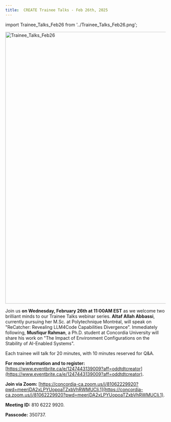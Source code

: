 ```yaml
---
title:  CREATE Trainee Talks - Feb 26th, 2025
---
```


import Trainee_Talks_Feb26 from '../Trainee_Talks_Feb26.png';

<img  src={Trainee_Talks_Feb26} alt="Trainee_Talks_Feb26" width="850" />


Join us **on Wednesday, February 26th at 11:00AM EST** as we welcome two brilliant minds to our Trainee Talks webinar series. **Altaf Allah Abbassi**, currently pursuing her M.Sc. at Polytechnique Montréal, will speak on "ReCatcher: Revealing LLM4Code Capabilities Divergence". Immediately following, **Musfiqur Rahman**, a Ph.D. student at Concordia University will share his work on "The Impact of Environment Configurations on the Stability of AI-Enabled Systems".

Each trainee will talk for 20 minutes, with 10 minutes reserved for Q&A.

**For more information and to register:** [https://www.eventbrite.ca/e/1247443139009?aff=oddtdtcreator](https://www.eventbrite.ca/e/1247443139009?aff=oddtdtcreator).

**Join via Zoom:** [https://concordia-ca.zoom.us/j/81062229920?pwd=meerjDA2xLPYUopoaTZxbVhRWMUCIj.1](https://concordia-ca.zoom.us/j/81062229920?pwd=meerjDA2xLPYUopoaTZxbVhRWMUCIj.1).

**Meeting ID:**  810 6222 9920.

**Passcode:**  350737.